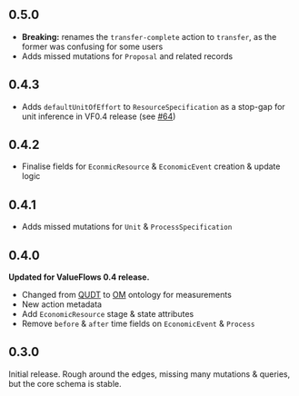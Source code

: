 ## 0.5.0

- **Breaking:** renames the `transfer-complete` action to `transfer`, as the former was confusing for some users
- Adds missed mutations for `Proposal` and related records

## 0.4.3

- Adds `defaultUnitOfEffort` to `ResourceSpecification` as a stop-gap for unit inference in VF0.4 release (see [#64](https://github.com/valueflows/vf-graphql/issues/64))

## 0.4.2

- Finalise fields for `EconmicResource` & `EconomicEvent` creation & update logic

## 0.4.1

- Adds missed mutations for `Unit` & `ProcessSpecification`

## 0.4.0

**Updated for ValueFlows 0.4 release.**

- Changed from [QUDT](http://www.qudt.org/pages/QUDToverviewPage.html) to [OM](https://github.com/HajoRijgersberg/OM) ontology for measurements
- New action metadata
- Add `EconomicResource` stage & state attributes
- Remove `before` & `after` time fields on `EconomicEvent` & `Process`

## 0.3.0

Initial release. Rough around the edges, missing many mutations & queries, but the core schema is stable.
